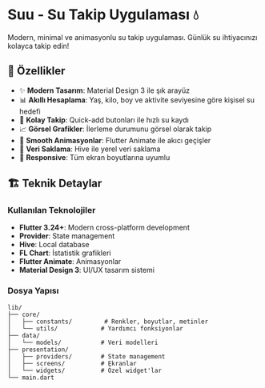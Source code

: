 # Suu - Su Takip Uygulaması 💧

Modern, minimal ve animasyonlu su takip uygulaması. Günlük su ihtiyacınızı kolayca takip edin!

## 🚀 Özellikler

- ✨ **Modern Tasarım**: Material Design 3 ile şık arayüz
- 📊 **Akıllı Hesaplama**: Yaş, kilo, boy ve aktivite seviyesine göre kişisel su hedefi
- 🎯 **Kolay Takip**: Quick-add butonları ile hızlı su kaydı
- 📈 **Görsel Grafikler**: İlerleme durumunu görsel olarak takip
- 🎨 **Smooth Animasyonlar**: Flutter Animate ile akıcı geçişler
- 💾 **Veri Saklama**: Hive ile yerel veri saklama
- 📱 **Responsive**: Tüm ekran boyutlarına uyumlu

## 🏗️ Teknik Detaylar

### Kullanılan Teknolojiler
- **Flutter 3.24+**: Modern cross-platform development
- **Provider**: State management
- **Hive**: Local database
- **FL Chart**: İstatistik grafikleri
- **Flutter Animate**: Animasyonlar
- **Material Design 3**: UI/UX tasarım sistemi

### Dosya Yapısı
```
lib/
├── core/
│   ├── constants/         # Renkler, boyutlar, metinler
│   └── utils/            # Yardımcı fonksiyonlar
├── data/
│   └── models/           # Veri modelleri
├── presentation/
│   ├── providers/        # State management
│   ├── screens/          # Ekranlar
│   └── widgets/          # Özel widget'lar
└── main.dart
```
